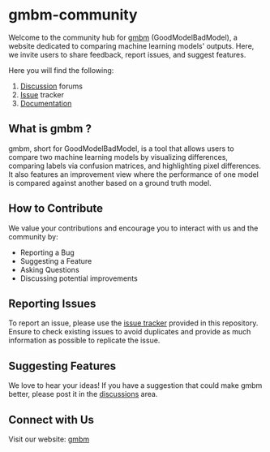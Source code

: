 # gmbm-community

Welcome to the community hub for [gmbm](https://goodmodelbadmodel.com/) (GoodModelBadModel), a website dedicated to comparing machine learning models' outputs. Here, we invite users to share feedback, report issues, and suggest features.

Here you will find the following:
1. [Discussion](https://github.com/AshbySowell/gmbm-community/discussions) forums
2. [Issue](https://github.com/AshbySowell/gmbm-community/issues) tracker
3. [Documentation](https://docs.ashbysowell.com)


## What is gmbm ?
gmbm, short for GoodModelBadModel, is a tool that allows users to compare two machine learning models by visualizing differences, comparing labels via confusion matrices, and highlighting pixel differences. It also features an improvement view where the performance of one model is compared against another based on a ground truth model.

## How to Contribute
We value your contributions and encourage you to interact with us and the community by:
- Reporting a Bug
- Suggesting a Feature
- Asking Questions
- Discussing potential improvements


## Reporting Issues
To report an issue, please use the [issue tracker](https://github.com/AshbySowell/gmbm-community/issues) provided in this repository. Ensure to check existing issues to avoid duplicates and provide as much information as possible to replicate the issue.

## Suggesting Features
We love to hear your ideas! If you have a suggestion that could make gmbm better, please post it in the [discussions](https://github.com/AshbySowell/gmbm-community/discussions) area.

## Connect with Us
Visit our website: [gmbm](https://goodmodelbadmodel.com/)
